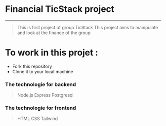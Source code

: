 # Financial TicStack project
------------------------------------
> This is first project of group TicStack 
 This project aims to manipulate and look at the finance of the group  
 
# To work in this projet : 
- Fork this repository 
- Clone it to your local machine

### The technologie for backend 
 > Node.js
 > Express
 > Postgresql

### The technologie for frontend 

> HTML 
> CSS
> Tailwind 